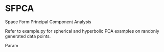 # SFPCA
Space Form Principal Component Analysis

Refer to example.py for spherical and hyperbolic PCA examples on randonly generated data points.

Param
